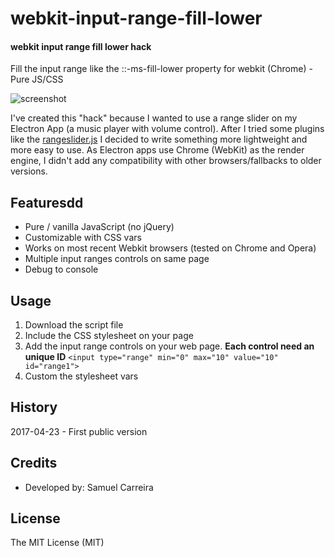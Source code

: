 # webkit-input-range-fill-lower

#### webkit input range fill lower hack

Fill the input range like the ::-ms-fill-lower property for webkit (Chrome) - Pure JS/CSS

![screenshot](https://github.com/samuelcarreira/webkit-input-range-fill-lower/raw/master/sample_screenshot.PNG)

I've created this "hack" because I wanted to use a range slider on my Electron App (a music player with volume control). After I tried some plugins like the [rangeslider.js](http://rangeslider.js.org/) I decided to write something more lightweight and more easy to use.
As Electron apps use Chrome (WebKit) as the render engine, I didn't add any compatibility with other browsers/fallbacks to older versions.


## Featuresdd
* Pure / vanilla JavaScript (no jQuery) 
* Customizable with CSS vars
* Works on most recent Webkit browsers (tested on Chrome and Opera)
* Multiple input ranges controls on same page
* Debug to console

## Usage
1. Download the script file
2. Include the CSS stylesheet on your page
3. Add the input range controls on your web page. **Each control need an unique ID**
  ``` <input type="range" min="0" max="10" value="10" id="range1"> ```
4. Custom the stylesheet vars


## History
2017-04-23 - First public version

## Credits
- Developed by: Samuel Carreira

## License
The MIT License (MIT)
